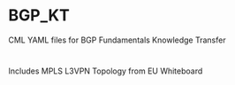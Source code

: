 # BGP_KT
CML YAML files for BGP Fundamentals Knowledge Transfer
#
Includes MPLS L3VPN Topology from EU Whiteboard
